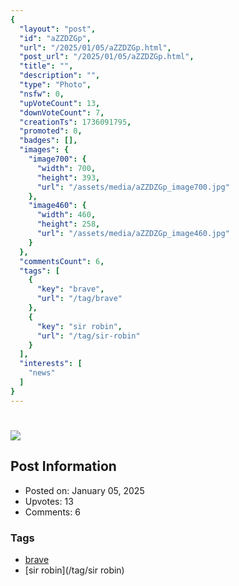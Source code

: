 ```yaml
---
{
  "layout": "post",
  "id": "aZZDZGp",
  "url": "/2025/01/05/aZZDZGp.html",
  "post_url": "/2025/01/05/aZZDZGp.html",
  "title": "",
  "description": "",
  "type": "Photo",
  "nsfw": 0,
  "upVoteCount": 13,
  "downVoteCount": 7,
  "creationTs": 1736091795,
  "promoted": 0,
  "badges": [],
  "images": {
    "image700": {
      "width": 700,
      "height": 393,
      "url": "/assets/media/aZZDZGp_image700.jpg"
    },
    "image460": {
      "width": 460,
      "height": 258,
      "url": "/assets/media/aZZDZGp_image460.jpg"
    }
  },
  "commentsCount": 6,
  "tags": [
    {
      "key": "brave",
      "url": "/tag/brave"
    },
    {
      "key": "sir robin",
      "url": "/tag/sir-robin"
    }
  ],
  "interests": [
    "news"
  ]
}
---
```


# 

![](/assets/media/aZZDZGp_image700.jpg)

## Post Information

- Posted on: January 05, 2025
- Upvotes: 13
- Comments: 6

### Tags

- [brave](/tag/brave)
- [sir robin](/tag/sir robin)
